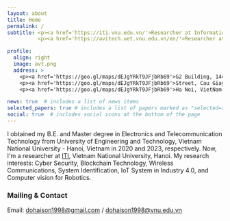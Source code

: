 ```yaml
---
layout: about
title: Home
permalink: /
subtitle: <p><a href='https://iti.vnu.edu.vn/'>Researcher at Information Technology Institute (ITI), VNU, Vietnam</a></p>
          <p><a href='https://avitech.uet.vnu.edu.vn/en/'>Researcher at AVITECH, VNU-UET, Vietnam</a></p>

profile:
  align: right
  image: avt.png
  address: >
    <p><a href='https://goo.gl/maps/dEJgYRkT9JFjbRb69'>G2 Building, 144 Xuan Thuy</a></p>
    <p><a href='https://goo.gl/maps/dEJgYRkT9JFjbRb69'>Street, Cau Giay District,</a></p>
    <p><a href='https://goo.gl/maps/dEJgYRkT9JFjbRb69'>Ha Noi, VietNam.</a></p>

news: true  # includes a list of news items
selected_papers: true # includes a list of papers marked as "selected={true}"
social: true  # includes social icons at the bottom of the page
---
```


I obtained my B.E. and Master degree in Electronics and Telecommunication Technology from University of Engineering and Technology, Vietnam National University - Hanoi, Vietnam in 2020 and 2023, respectively. Now, I'm a researcher at [ITI](https://iti.vnu.edu.vn/), Vietnam National University, Hanoi. My research interests: Cyber Security, Blockchain Technology, Wireless Communications, System Identification, IoT System in Industry 4.0, and Computer vision for Robotics.

### Mailing & Contact

Email: dohaison1998@gmail.com / dohaison1998@vnu.edu.vn